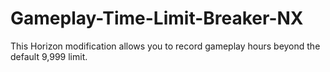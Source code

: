 # Gameplay-Time-Limit-Breaker-NX
This Horizon modification allows you to record gameplay hours beyond the default 9,999 limit.
